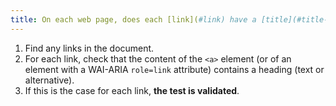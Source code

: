 ```yaml
---
title: On each web page, does each [link](#link) have a [title](#title-or-accessible-name-of-link) between `<a>` and `</a>`?
---
```


1. Find any links in the document.
2. For each link, check that the content of the `<a>` element (or of an element with a WAI-ARIA `role=link` attribute) contains a heading (text or alternative).
3. If this is the case for each link, **the test is validated**.
